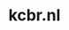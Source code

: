 ---
layout: post
title:  "kcbr.nl"
internal_url:  "/dutchgov/kcbr.nl.html"
subdomains_count: 3
all_subdomains_count: 3
urls_count: 3
ssl_rank: 0
http_rank: 55.666666666667
url_link: /data/kcbr.nl/urls.txt
all_subdomains_link: /data/kcbr.nl/all_subdomains.txt
subdomains_link: /data/kcbr.nl/subdomains.txt
categories: dutchgov
---